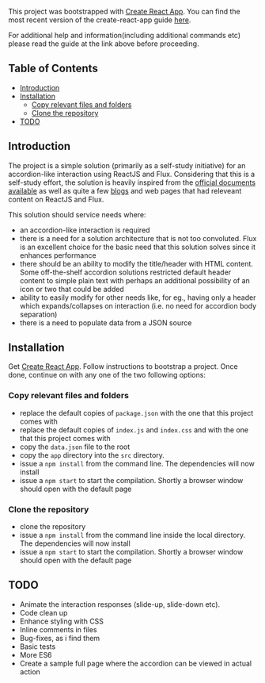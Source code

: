 This project was bootstrapped with [Create React App](https://github.com/facebookincubator/create-react-app). You can find the most recent version of the create-react-app guide [here](https://github.com/facebookincubator/create-react-app/blob/master/packages/react-scripts/template/README.md).

For additional help and information(including additional commands etc) please read the guide at the link above before proceeding.


## Table of Contents

- [Introduction](#introduction)
- [Installation](#installation)
  - [Copy relevant files and folders](#copy-relevant-files-and-folders)
  - [Clone the repository](#clone-the-repository)
- [TODO](#todo)


## Introduction

The project is a simple solution (primarily as a self-study initiative) for an accordion-like interaction using ReactJS and Flux. Considering that this is a self-study effort, the solution is heavily inspired from the [official documents available](https://facebook.github.io/flux/docs/overview.html) as well as quite a few [blogs](https://github.com/tylermcginnis/Flux-Todolist) and web pages that had releveant content on ReactJS and Flux. 


This solution should service needs where:

* an accordion-like interaction is required
* there is a need for a solution architecture that is not too convoluted. Flux is an excellent choice for the basic need that this solution solves since it enhances performance
* there should be an ability to modify the title/header with HTML content. Some off-the-shelf accordion solutions restricted default header content to simple plain text with perhaps an additional possibility of an icon or two that could be added
* ability to easily modify for other needs like, for eg., having only a header which expands/collapses on interaction (i.e. no need for accordion body separation)
* there is a need to populate data from a JSON source


## Installation

Get [Create React App](https://github.com/facebookincubator/create-react-app). Follow instructions to bootstrap a project. Once done, continue on with any one of the two following options:

### Copy relevant files and folders

* replace the default copies of  `package.json` with the one that this project comes with
* replace the default copies of  `index.js` and `index.css` and  with the one that this project comes with
* copy the `data.json` file to the root 
* copy the `app` directory into  the `src` directory.
* issue a `npm install` from the command line. The dependencies will now install
* issue a `npm start` to start the compilation. Shortly a browser window should open with the default page

### Clone the repository 

* clone the repository
* issue a `npm install` from the command line inside the local directory. The dependencies will now install
* issue a `npm start` to start the compilation. Shortly a browser window should open with the default page

## TODO

* Animate the interaction responses (slide-up, slide-down etc).
* Code clean up
* Enhance styling with CSS
* Inline comments in files
* Bug-fixes, as i find them
* Basic tests
* More ES6
* Create a sample full page where the accordion can be viewed in actual action